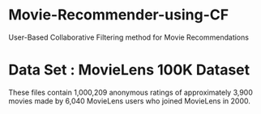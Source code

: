 # Movie-Recommender-using-CF
User-Based Collaborative Filtering method for Movie Recommendations

# Data Set : MovieLens 100K Dataset
These files contain 1,000,209 anonymous ratings of approximately 3,900 movies 
made by 6,040 MovieLens users who joined MovieLens in 2000.
